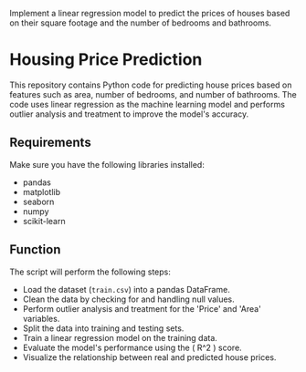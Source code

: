 Implement a linear regression model to predict the prices of houses based on their square footage and the number of bedrooms and bathrooms.

# Housing Price Prediction
This repository contains Python code for predicting house prices based on features such as area, number of bedrooms, and number of bathrooms. The code uses linear regression as the machine learning model and performs outlier analysis and treatment to improve the model's accuracy.

## Requirements
Make sure you have the following libraries installed:
- pandas
- matplotlib
- seaborn
- numpy
- scikit-learn



## Function

The script will perform the following steps:
- Load the dataset (`train.csv`) into a pandas DataFrame.
- Clean the data by checking for and handling null values.
- Perform outlier analysis and treatment for the 'Price' and 'Area' variables.
- Split the data into training and testing sets.
- Train a linear regression model on the training data.
- Evaluate the model's performance using the \( R^2 \) score.
- Visualize the relationship between real and predicted house prices.
